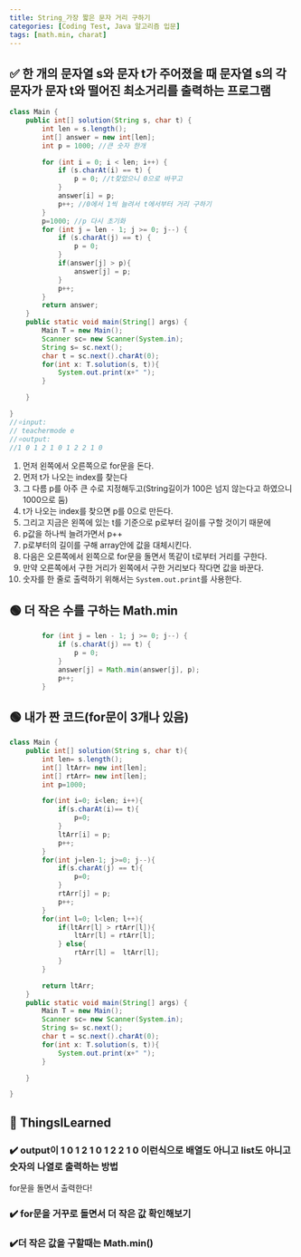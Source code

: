 ```yaml
---
title: String_가장 짧은 문자 거리 구하기
categories: [Coding Test, Java 알고리즘 입문]
tags: [math.min, charat]
---
```


## ✅ 한 개의 문자열 s와 문자 t가 주어졌을 때 문자열 s의 각 문자가 문자 t와 떨어진 최소거리를 출력하는 프로그램

```java
class Main {
    public int[] solution(String s, char t) {
        int len = s.length();
        int[] answer = new int[len];
        int p = 1000; //큰 숫자 한개

        for (int i = 0; i < len; i++) {
            if (s.charAt(i) == t) {
                p = 0; //t찾았으니 0으로 바꾸고
            }
            answer[i] = p;
            p++; //0에서 1씩 늘려서 t에서부터 거리 구하기
        }
        p=1000; //p 다시 초기화
        for (int j = len - 1; j >= 0; j--) {
            if (s.charAt(j) == t) {
                p = 0;
            }
            if(answer[j] > p){
                answer[j] = p;
            }
            p++;
        }
        return answer;
    }
    public static void main(String[] args) {
        Main T = new Main();
        Scanner sc= new Scanner(System.in);
        String s= sc.next();
        char t = sc.next().charAt(0);
        for(int x: T.solution(s, t)){
            System.out.print(x+" ");
        }

    }

}
//⭐️input:
// teachermode e
//⭐️output:
//1 0 1 2 1 0 1 2 2 1 0
```

1. 먼저 왼쪽에서 오른쪽으로 for문을 돈다. <br>
2. 먼저 t가 나오는 index를 찾는다 <br>
3. 그 다름 p를 아주 큰 수로 지정해두고(String길이가 100은 넘지 않는다고 하였으니 1000으로 둠) <br>
4. t가 나오는 index를 찾으면 p를 0으로 만든다. <br>
5. 그리고 지금은 왼쪽에 있는 t를 기준으로 p로부터 길이를 구할 것이기 때문에 <br>
6. p값을 하나씩 늘려가면서 p++ <br>
7. p로부터의 길이를 구해 array안에 값을 대체시킨다. <br>
8. 다음은 오른쪽에서 왼쪽으로 for문을 돌면서 똑같이 t로부터 거리를 구한다. <br>
9. 만약 오른쪽에서 구한 거리가 왼쪽에서 구한 거리보다 작다면 값을 바꾼다. <br>
10. 숫자를 한 줄로 출력하기 위해서는 `System.out.print`를 사용한다. <br>

## 🟢 더 작은 수를 구하는 Math.min

```java
        for (int j = len - 1; j >= 0; j--) {
            if (s.charAt(j) == t) {
                p = 0;
            }
            answer[j] = Math.min(answer[j], p);
            p++;
        }
```

## 🟢 내가 짠 코드(for문이 3개나 있음)

```java
class Main {
    public int[] solution(String s, char t){
        int len= s.length();
        int[] ltArr= new int[len];
        int[] rtArr= new int[len];
        int p=1000;

        for(int i=0; i<len; i++){
            if(s.charAt(i)== t){
                p=0;
            }
            ltArr[i] = p;
            p++;
        }
        for(int j=len-1; j>=0; j--){
            if(s.charAt(j) == t){
                p=0;
            }
            rtArr[j] = p;
            p++;
        }
        for(int l=0; l<len; l++){
            if(ltArr[l] > rtArr[l]){
                ltArr[l] = rtArr[l];
            } else{
                rtArr[l] =  ltArr[l];
            }
        }

        return ltArr;
    }
    public static void main(String[] args) {
        Main T = new Main();
        Scanner sc= new Scanner(System.in);
        String s= sc.next();
        char t = sc.next().charAt(0);
        for(int x: T.solution(s, t)){
            System.out.print(x+" ");
        }

    }

}

```

## 🔵 ThingsILearned

### ✔️ output이 1 0 1 2 1 0 1 2 2 1 0 이런식으로 배열도 아니고 list도 아니고 숫자의 나열로 출력하는 방법

for문을 돌면서 출력한다! <br>

### ✔️ for문을 거꾸로 돌면서 더 작은 값 확인해보기

### ✔️더 작은 값을 구할때는 Math.min()
